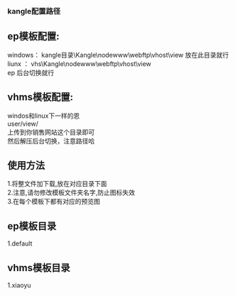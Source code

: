 ### kangle配置路径
## ep模板配置:<br>
windows：  kangle目录\Kangle\nodewww\webftp\vhost\view 放在此目录就行<br>
liunx ：  vhs\Kangle\nodewww\webftp\vhost\view <br>
ep 后台切换就行<br>


## vhms模板配置:<br>
windos和linux下一样的恩<br>
user/view/ <br>
上传到你销售网站这个目录即可<br>
然后解压后台切换，注意路径哈<br>

## 使用方法 <br>
1.将整文件加下载,放在对应目录下面<br>
2.注意,请勿修改模板文件夹名字,防止图标失效<br>
3.在每个模板下都有对应的预览图<br>

## ep模板目录
1.default <br>

## vhms模板目录
1.xiaoyu<br>

